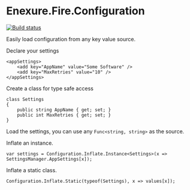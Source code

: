 Enexure.Fire.Configuration
==========================
[![Build status](https://ci.appveyor.com/api/projects/status/8wph5o9niqsadqac/branch/master?svg=true)](https://ci.appveyor.com/project/Daniel45729/enexure-fire-configuration/branch/master)


Easily load configuration from any key value source.

Declare your settings

	<appSettings>
		<add key="AppName" value="Some Software" />
		<add key="MaxRetries" value="10" />
	</appSettings>

Create a class for type safe access

	class Settings
	{
		public string AppName { get; set; }
		public int MaxRetries { get; set; }
	}
	
Load the settings, you can use any `Func<string, string>` as the source.

Inflate an instance.

	var settings = Configuration.Inflate.Instance<Settings>(x => SettingsManager.AppSettings[x]);
	
Inflate a static class.

	Configuration.Inflate.Static(typeof(Settings), x => values[x]);